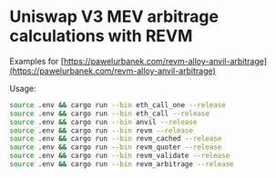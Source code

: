 # Uniswap V3 MEV arbitrage calculations with REVM

Examples for [https://pawelurbanek.com/revm-alloy-anvil-arbitrage](https://pawelurbanek.com/revm-alloy-anvil-arbitrage)

Usage:

```bash
source .env && cargo run --bin eth_call_one --release
source .env && cargo run --bin eth_call --release
source .env && cargo run --bin anvil --release
source .env && cargo run --bin revm --release
source .env && cargo run --bin revm_cached --release
source .env && cargo run --bin revm_quoter --release
source .env && cargo run --bin revm_validate --release
source .env && cargo run --bin revm_arbitrage --release
```


